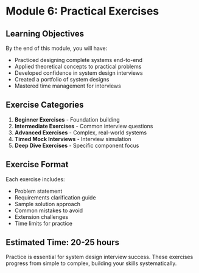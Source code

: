 # Module 6: Practical Exercises

## Learning Objectives
By the end of this module, you will have:
- Practiced designing complete systems end-to-end
- Applied theoretical concepts to practical problems
- Developed confidence in system design interviews
- Created a portfolio of system designs
- Mastered time management for interviews

## Exercise Categories

1. **Beginner Exercises** - Foundation building
2. **Intermediate Exercises** - Common interview questions
3. **Advanced Exercises** - Complex, real-world systems
4. **Timed Mock Interviews** - Interview simulation
5. **Deep Dive Exercises** - Specific component focus

## Exercise Format

Each exercise includes:
- Problem statement
- Requirements clarification guide
- Sample solution approach
- Common mistakes to avoid
- Extension challenges
- Time limits for practice

## Estimated Time: 20-25 hours

Practice is essential for system design interview success. These exercises progress from simple to complex, building your skills systematically.